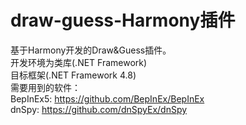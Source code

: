 # draw-guess-Harmony插件
基于Harmony开发的Draw&Guess插件。  
开发环境为类库(.NET Framework)  
目标框架(.NET Framework 4.8)  
需要用到的软件：  
BepInEx5: https://github.com/BepInEx/BepInEx  
dnSpy: https://github.com/dnSpyEx/dnSpy  
